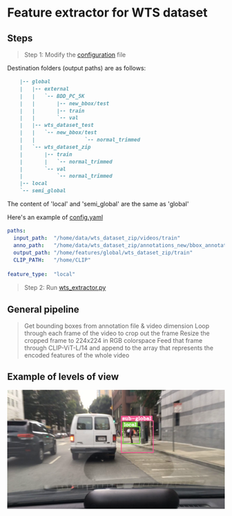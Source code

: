 # Feature extractor for WTS dataset

## Steps

> Step 1: Modify the [configuration](config.yaml) file

Destination folders (output paths) are as follows:

```Markdown
    |-- global
    |   |-- external
    |   |   `-- BDD_PC_5K
    |   |       |-- new_bbox/test
    |   |       |-- train
    |   |       `-- val
    |   |-- wts_dataset_test
    |   |   `-- new_bbox/test
    |   |                `-- normal_trimmed
    |   `-- wts_dataset_zip
    |       |-- train
    |       |   `-- normal_trimmed
    |       `-- val
    |           `-- normal_trimmed
    |-- local
    `-- semi_global
```

The content of 'local' and 'semi_global' are the same as 'global'

Here's an example of [config.yaml](config.yaml)

```yaml
paths:
  input_path:  "/home/data/wts_dataset_zip/videos/train" 
  anno_path:   "/home/data/wts_dataset_zip/annotations_new/bbox_annotated/pedestrian/train" 
  output_path: "/home/features/global/wts_dataset_zip/train" 
  CLIP_PATH:   "/home/CLIP" 

feature_type:  "local" 
```

> Step 2: Run [wts_extractor.py](wts_extractor.py)

## General pipeline

> Get bounding boxes from annotation file & video dimension
> Loop through each frame of the video to crop out the frame
> Resize the cropped frame to 224x224 in RGB colorspace
> Feed that frame through CLIP-ViT-L/14 and append to the array that represents the encoded features of the whole video

## Example of levels of view

![Local and Sub-global](example.png)